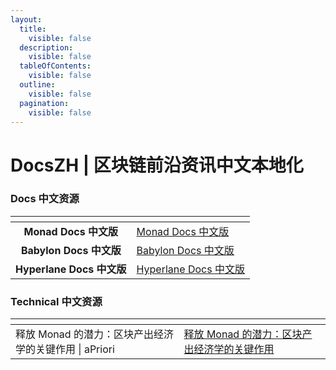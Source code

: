 ```yaml
---
layout:
  title:
    visible: false
  description:
    visible: false
  tableOfContents:
    visible: false
  outline:
    visible: false
  pagination:
    visible: false
---
```


# DocsZH | 区块链前沿资讯中文本地化

### Docs 中文资源

<table data-view="cards"><thead><tr><th align="center"></th><th data-hidden data-card-target data-type="content-ref"></th></tr></thead><tbody><tr><td align="center"><strong>Monad Docs 中文版</strong></td><td><a href="https://app.gitbook.com/o/3aiEjVFke8do4hUhm8mm/s/PaHQrSOuX4vToXCmyjn9/">Monad Docs 中文版</a></td></tr><tr><td align="center"><strong>Babylon Docs 中文版</strong><a href="https://www.docszh.com/"><br></a></td><td><a href="https://app.gitbook.com/o/3aiEjVFke8do4hUhm8mm/s/SWFRW10B9ZJ8MsqhgZoh/">Babylon Docs 中文版</a></td></tr><tr><td align="center"><strong>Hyperlane Docs 中文版</strong><a href="https://www.docszh.com/"><br></a></td><td><a href="https://app.gitbook.com/o/3aiEjVFke8do4hUhm8mm/s/LCBNpaHC8rMootw9Jrj6/">Hyperlane Docs 中文版</a></td></tr></tbody></table>

### Technical 中文资源

<table data-view="cards"><thead><tr><th></th><th data-hidden data-card-target data-type="content-ref"></th></tr></thead><tbody><tr><td>释放 Monad 的潜力：区块产出经济学的关键作用 | aPriori</td><td><a href="https://app.gitbook.com/s/OSs7EEWwLCe1NwYciNre/newsletter/unlocking-monads-potential-the-critical">释放 Monad 的潜力：区块产出经济学的关键作用</a></td></tr></tbody></table>
